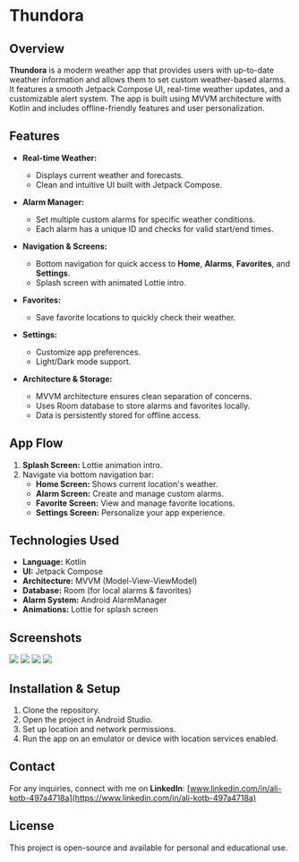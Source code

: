 # Thundora

## Overview
**Thundora** is a modern weather app that provides users with up-to-date weather information and allows them to set custom weather-based alarms. It features a smooth Jetpack Compose UI, real-time weather updates, and a customizable alert system. The app is built using MVVM architecture with Kotlin and includes offline-friendly features and user personalization.

## Features
- **Real-time Weather:**
  - Displays current weather and forecasts.
  - Clean and intuitive UI built with Jetpack Compose.

- **Alarm Manager:**
  - Set multiple custom alarms for specific weather conditions.
  - Each alarm has a unique ID and checks for valid start/end times.

- **Navigation & Screens:**
  - Bottom navigation for quick access to **Home**, **Alarms**, **Favorites**, and **Settings**.
  - Splash screen with animated Lottie intro.

- **Favorites:**
  - Save favorite locations to quickly check their weather.

- **Settings:**
  - Customize app preferences.
  - Light/Dark mode support.

- **Architecture & Storage:**
  - MVVM architecture ensures clean separation of concerns.
  - Uses Room database to store alarms and favorites locally.
  - Data is persistently stored for offline access.

## App Flow
1. **Splash Screen:** Lottie animation intro.
2. Navigate via bottom navigation bar:
   - **Home Screen:** Shows current location's weather.
   - **Alarm Screen:** Create and manage custom alarms.
   - **Favorite Screen:** View and manage favorite locations.
   - **Settings Screen:** Personalize your app experience.

## Technologies Used
- **Language:** Kotlin
- **UI:** Jetpack Compose
- **Architecture:** MVVM (Model-View-ViewModel)
- **Database:** Room (for local alarms & favorites)
- **Alarm System:** Android AlarmManager
- **Animations:** Lottie for splash screen

## Screenshots

![](img/c.jpg)
![](img/d.jpg)
![](img/b.jpg)
![](img/a.jpg)

## Installation & Setup
1. Clone the repository.
2. Open the project in Android Studio.
3. Set up location and network permissions.
4. Run the app on an emulator or device with location services enabled.

## Contact
For any inquiries, connect with me on **LinkedIn**: [www.linkedin.com/in/ali-kotb-497a4718a](https://www.linkedin.com/in/ali-kotb-497a4718a)

## License
This project is open-source and available for personal and educational use.
